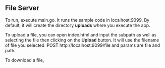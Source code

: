 File Server
-----------

To run, execute main.go. It runs the sample code in localhost:9099. By default, it will create the directory **uploads** where you execute the app. 

To upload a file, you can open index.html and input the subpath as well as selecting the file then clicking on the **Upload** button. It will use the filename of file you selected. POST http://localhost:9099/file and params are file and path.

To download a file, 


